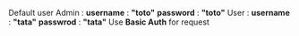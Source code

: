 Default user
Admin :
  **username** : **"toto"**
  **password** : **"toto"**
User : 
  **username** : **"tata"**
  **passwrod** : **"tata"**
Use **Basic Auth** for request
